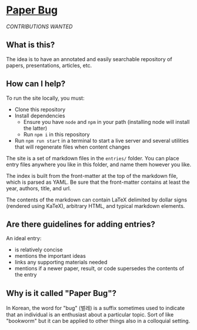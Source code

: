 # [Paper Bug](https://jeremyong.com/paperbug)

_CONTRIBUTIONS WANTED_

## What is this?

The idea is to have an annotated and easily searchable repository of papers, presentations, articles, etc.

## How can I help?

To run the site locally, you must:

- Clone this repository
- Install dependencies
  - Ensure you have `node` and `npm` in your path (installing node will install the latter)
  - Run `npm i` in this repository
- Run `npm run start` in a terminal to start a live server and several utilities that will regenerate files when content changes

The site is a set of markdown files in the `entries/` folder. You can place entry files anywhere you like in this folder, and name them however you like.

The index is built from the front-matter at the top of the markdown file, which is parsed as YAML. Be sure that the front-matter contains at least the year, authors, title, and url.

The contents of the markdown can contain LaTeX delimited by dollar signs (rendered using KaTeX), arbitrary HTML, and typical markdown elements.

## Are there guidelines for adding entries?

An ideal entry:

- is relatively concise
- mentions the important ideas
- links any supporting materials needed
- mentions if a newer paper, result, or code supersedes the contents of the entry

## Why is it called "Paper Bug"?

In Korean, the word for "bug" (벌레) is a suffix sometimes used to indicate that an individual is an enthusiast about a particular topic. Sort of like "bookworm" but it can be applied to other things also in a colloquial setting.
